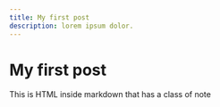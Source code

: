 ```yaml
---
title: My first post
description: lorem ipsum dolor.
---
```

# My first post

<div class="bg-blue-500 text-white p-4 mb-4">
  This is HTML inside markdown that has a class of note
</div>
